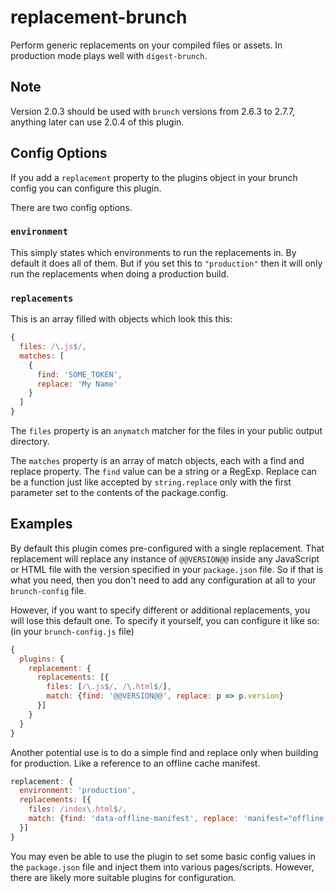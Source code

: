# replacement-brunch

Perform generic replacements on your compiled files or assets. In production mode plays well with `digest-brunch`.

## Note

Version 2.0.3 should be used with `brunch` versions from 2.6.3 to 2.7.7, anything later can use 2.0.4 of this plugin.

## Config Options

If you add a `replacement` property to the plugins object in your brunch config you can configure this plugin.

There are two config options.

### `environment`

This simply states which environments to run the replacements in. By default it does all of them. But if you set this to `"production"` then it will only run the replacements when doing a production build.

### `replacements`

This is an array filled with objects which look this this:

```js
{
  files: /\.js$/,
  matches: [
    {
      find: 'SOME_TOKEN',
      replace: 'My Name'
    }
  ]
}
```

The `files` property is an `anymatch` matcher for the files in your public output directory.

The `matches` property is an array of match objects, each with a find and replace property. The `find` value can be a string or a RegExp. Replace can be a function just like accepted by `string.replace` only with the first parameter set to the contents of the package.config.

## Examples

By default this plugin comes pre-configured with a single replacement. That replacement will replace any instance of `@@VERSION@@` inside any JavaScript or HTML file with the version specified in your `package.json` file. So if that is what you need, then you don't need to add any configuration at all to your `brunch-config` file.

However, if you want to specify different or additional replacements, you will lose this default one. To specify it yourself, you can configure it like so: (in your `brunch-config.js` file)

```js
{
  plugins: {
    replacement: {
      replacements: [{
        files: [/\.js$/, /\.html$/],
        match: {find: '@@VERSION@@', replace: p => p.version}
      }]
    }
  }
}
```

Another potential use is to do a simple find and replace only when building for production. Like a reference to an offline cache manifest.

```js
replacement: {
  environment: 'production',
  replacements: [{
    files: /index\.html$/,
    match: {find: 'data-offline-manifest', replace: 'manifest="offline.appcache"'}
  }]
}
```

You may even be able to use the plugin to set some basic config values in the `package.json` file and inject them into various pages/scripts. However, there are likely more suitable plugins for configuration.
